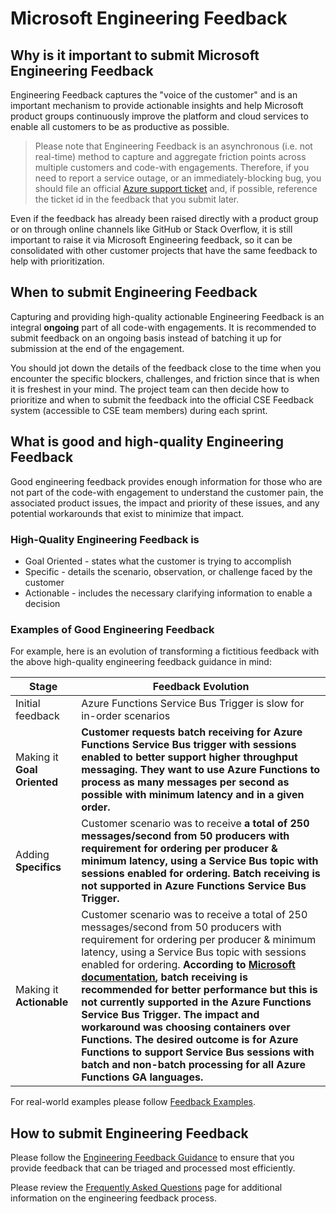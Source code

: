 # Microsoft Engineering Feedback

## Why is it important to submit Microsoft Engineering Feedback

Engineering Feedback captures the "voice of the customer" and is an important mechanism to provide actionable insights and help Microsoft product groups continuously improve the platform and cloud services to enable all customers to be as productive as possible.

> Please note that Engineering Feedback is an asynchronous (i.e. not real-time) method to capture and aggregate friction points across multiple customers and code-with engagements. Therefore, if you need to report a service outage, or an immediately-blocking bug, you should file an official [Azure support ticket](https://azure.microsoft.com/support/create-ticket/) and, if possible, reference the ticket id in the feedback that you submit later.

Even if the feedback has already been raised directly with a product group or on through online channels like GitHub or Stack Overflow, it is still important to raise it via Microsoft Engineering feedback, so it can be consolidated with other customer projects that have the same feedback to help with prioritization.

## When to submit Engineering Feedback

Capturing and providing high-quality actionable Engineering Feedback is an integral **ongoing** part of all code-with engagements. It is recommended to submit feedback on an ongoing basis instead of batching it up for submission at the end of the engagement.

You should jot down the details of the feedback close to the time when you encounter the specific blockers, challenges, and friction since that is when it is freshest in your mind. The project team can then decide how to prioritize and when to submit the feedback into the official CSE Feedback system (accessible to CSE team members) during each sprint.

## What is good and high-quality Engineering Feedback

Good engineering feedback provides enough information for those who are not part of the code-with engagement to understand the customer pain, the associated product issues, the impact and priority of these issues, and any potential workarounds that exist to minimize that impact.

### High-Quality Engineering Feedback is

* Goal Oriented - states what the customer is trying to accomplish
* Specific - details the scenario, observation, or challenge faced by the customer
* Actionable - includes the necessary clarifying information to enable a decision

### Examples of Good Engineering Feedback

For example, here is an evolution of transforming a fictitious feedback with the above high-quality engineering feedback guidance in mind:

| Stage                       | Feedback Evolution                                                                                                                                                                                                                                                                                                                                                                                                                                                                                                                                                                                                                                                                                                                                     |
|-----------------------------|--------------------------------------------------------------------------------------------------------------------------------------------------------------------------------------------------------------------------------------------------------------------------------------------------------------------------------------------------------------------------------------------------------------------------------------------------------------------------------------------------------------------------------------------------------------------------------------------------------------------------------------------------------------------------------------------------------------------------------------------------------|
| Initial feedback            | Azure Functions Service Bus Trigger is slow for in-order scenarios                                                                                                                                                                                                                                                                                                                                                                                                                                                                                                                                                                                                                                                                                     |
| Making it **Goal Oriented** | **Customer requests batch receiving for Azure Functions Service Bus trigger with sessions enabled to better support higher throughput messaging. They want to use Azure Functions to process as many messages per second as possible with minimum latency and in a given order.**                                                                                                                                                                                                                                                                                                                                                                                                                                                                      |
| Adding **Specifics**        | Customer scenario was to receive **a total of 250 messages/second from 50 producers with requirement for ordering per producer & minimum latency, using a Service Bus topic with sessions enabled for ordering. Batch receiving is not supported in Azure Functions Service Bus Trigger.**                                                                                                                                                                                                                                                                                                                                                                                                                                                             |
| Making it **Actionable**    | Customer scenario was to receive a total of 250 messages/second from 50 producers with requirement for ordering per producer & minimum latency, using a Service Bus topic with sessions enabled for ordering. **According to [Microsoft documentation](https://docs.microsoft.com/azure/service-bus-messaging/service-bus-performance-improvements#prefetching-and-receivebatch), batch receiving is recommended for better performance but this is not currently supported in the Azure Functions Service Bus Trigger. The impact and workaround was choosing containers over Functions. The desired outcome is for Azure Functions to support Service Bus sessions with batch and non-batch processing for all Azure Functions GA languages.** |

For real-world examples please follow [Feedback Examples](feedback-examples.md).

## How to submit Engineering Feedback

Please follow the [Engineering Feedback Guidance](feedback-guidance.md) to ensure that you provide feedback that can be triaged and processed most efficiently.

Please review the [Frequently Asked Questions](feedback-faq.md) page for additional information on the engineering feedback process.
